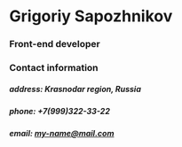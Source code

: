 # Grigoriy Sapozhnikov
### Front-end developer

### Contact information
##### address: Krasnodar region, Russia
##### phone: +7(999)322-33-22
##### email: [my-name@mail.com](mailto:my-name@mail.com)